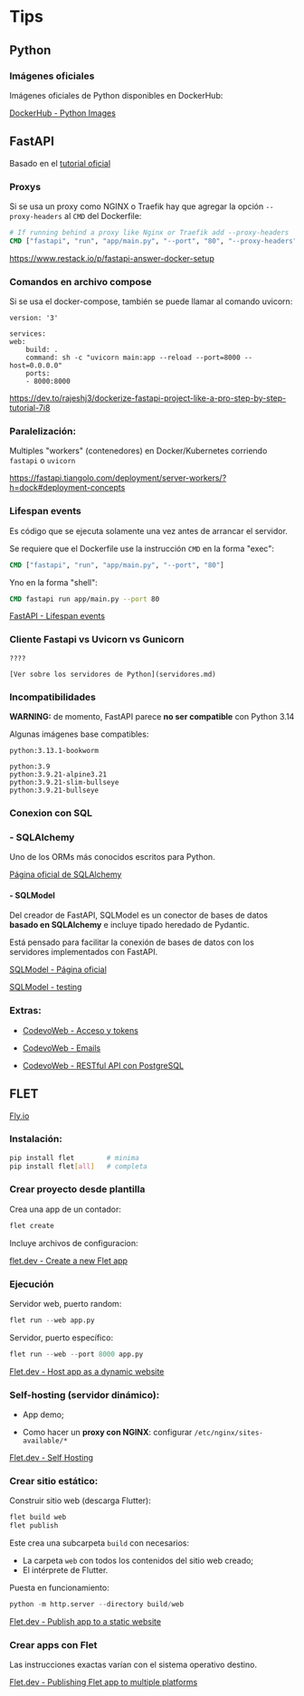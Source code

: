 # Tips




## Python

### Imágenes oficiales

Imágenes oficiales de Python disponibles en DockerHub:

[DockerHub - Python Images](https://hub.docker.com/_/python/)


## FastAPI

Basado en el [tutorial oficial](https://fastapi.tiangolo.com/deployment/docker/)


### Proxys
    
Si se usa un proxy como NGINX o Traefik hay que agregar la opción `--proxy-headers` al `CMD` del Dockerfile:


```Dockerfile
# If running behind a proxy like Nginx or Traefik add --proxy-headers
CMD ["fastapi", "run", "app/main.py", "--port", "80", "--proxy-headers"]
```

https://www.restack.io/p/fastapi-answer-docker-setup


### Comandos en archivo compose

Si se usa el docker-compose, también se puede llamar al comando uvicorn:

```docker-compose
version: '3'

services:
web:
    build: .
    command: sh -c "uvicorn main:app --reload --port=8000 --host=0.0.0.0"
    ports:
    - 8000:8000
```

https://dev.to/rajeshj3/dockerize-fastapi-project-like-a-pro-step-by-step-tutorial-7i8


### Paralelización: 
        
Multiples "workers" (contenedores) en Docker/Kubernetes corriendo `fastapi` o `uvicorn`

https://fastapi.tiangolo.com/deployment/server-workers/?h=dock#deployment-concepts


### Lifespan events

Es código que se ejecuta solamente una vez antes de arrancar el servidor.

Se requiere que el Dockerfile use la instrucción `CMD`
en la forma "exec":
``` Dockerfile
CMD ["fastapi", "run", "app/main.py", "--port", "80"]
```
Yno en la forma "shell":

``` Dockerfile
CMD fastapi run app/main.py --port 80
```


[FastAPI - Lifespan events](https://fastapi.tiangolo.com/advanced/events/)

### Cliente Fastapi vs Uvicorn vs Gunicorn

    ????

    [Ver sobre los servidores de Python](servidores.md)



### Incompatibilidades

**WARNING:** de momento, FastAPI parece **no ser compatible** con Python 3.14

Algunas imágenes base compatibles:

```
python:3.13.1-bookworm

python:3.9
python:3.9.21-alpine3.21
python:3.9.21-slim-bullseye    
python:3.9.21-bullseye      
```


### Conexion con SQL 

### - SQLAlchemy

Uno de los ORMs más conocidos escritos para Python.

[Página oficial de  SQLAlchemy](https://docs.sqlalchemy.org/en/20/intro.html)

#### - SQLModel 

Del creador de FastAPI, 
SQLModel es un conector de bases de datos
**basado en SQLAlchemy**
e incluye tipado
heredado de Pydantic. 

Está pensado para facilitar la conexión de bases de datos con los servidores implementados con FastAPI.

[SQLModel - Página oficial](https://sqlmodel.tiangolo.com)

[SQLModel - testing](https://sqlmodel.tiangolo.com/tutorial/fastapi/tests/#fastapi-application)


### Extras:


- [CodevoWeb - Acceso y tokens](https://codevoweb.com/restful-api-with-python-fastapi-access-and-refresh-tokens)

- [CodevoWeb - Emails ](https://codevoweb.com/restful-api-with-python-fastapi-send-html-emails)

- [CodevoWeb - RESTful API con PostgreSQL](https://codevoweb.com/crud-restful-api-server-with-python-fastapi-and-postgresql/)








## FLET




[Fly.io](https://flet.dev/docs/publish/web/dynamic-website/hosting/fly-io/)


### Instalación:

```bash
pip install flet        # minima
pip install flet[all]   # completa
```

### Crear proyecto desde plantilla

Crea una app de un contador:
```py
flet create
```
Incluye archivos de configuracion:

[flet.dev - Create a new Flet app](https://flet.dev/docs/getting-started/create-flet-app)


### Ejecución

Servidor web, puerto random:
```py
flet run --web app.py
```

Servidor, puerto específico:
```py
flet run --web --port 8000 app.py
```

[Flet.dev - Host app as a dynamic website](https://flet.dev/docs/publish/web/dynamic-website/#running-the-app-in-production)



### Self-hosting (servidor dinámico):

- App demo;

- Como hacer un **proxy con NGINX**:
configurar `/etc/nginx/sites-available/*` 


[Flet.dev - Self Hosting](https://flet.dev/docs/publish/web/dynamic-website/hosting/self-hosting)


### Crear sitio estático:

Construir sitio web (descarga Flutter): 

```py
flet build web
flet publish
```
Este crea una subcarpeta `build` con necesarios:

- La carpeta `web` con todos los contenidos del sitio web creado;
- El intérprete de Flutter. 


Puesta en funcionamiento:

```py
python -m http.server --directory build/web
```



[Flet.dev - Publish app to a static website](https://flet.dev/docs/publish/web/static-website)


### Crear apps con Flet

Las instrucciones exactas varían con el sistema operativo destino.

[Flet.dev - Publishing Flet app to multiple platforms](https://flet.dev/docs/publish)


